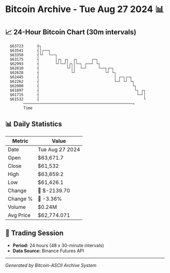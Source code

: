 # Bitcoin Archive - Tue Aug 27 2024 📊

## 📈 24-Hour Bitcoin Chart (30m intervals)

```
  $63723      ┼┐                                               
  $63541      ┤│┌──┐                                           
  $63358      ┤└┘  └──┐                                        
  $63175      ┤       │┌┐ ┌┐  ┌┐      ┌─┐                      
  $62993      ┤       └┘└─┘│┌┐│└─┐ ┌──┘ └┐                     
  $62810      ┤            └┘││  └─┘     └──┐┌─┐               
  $62628      ┤              └┘             └┘ └┐              
  $62445      ┤                                 │ ┌─┐┌─┐       
  $62262      ┤                                 └─┘ └┘ └┐      
  $62080      ┤                                         └┐     
  $61897      ┤                                          └┐ ┌┐ 
  $61715      ┤                                           └─┘│ 
  $61532      ┤                                              └ 
        ────────────────────────────────────────────────→
        Time
```

## 📊 Daily Statistics

| Metric | Value |
|--------|-------|
| Date | Tue Aug 27 2024 |
| Open | $63,671.7 |
| Close | $61,532 |
| High | $63,859.2 |
| Low | $61,426.1 |
| Change | 🔴 $-2139.70 |
| Change % | 🔴 -3.36% |
| Volume | $0.24M |
| Avg Price | $62,774.071 |

## 📅 Trading Session

- **Period:** 24 hours (48 x 30-minute intervals)
- **Data Source:** Binance Futures API

---
*Generated by Bitcoin-ASCII Archive System*
